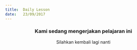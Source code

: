 ```yaml
---
title:  Daily Lesson
date:   23/09/2017
---
```


### <center>Kami sedang mengerjakan pelajaran ini</center>
<center>Silahkan kembali lagi nanti</center>